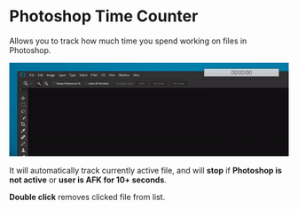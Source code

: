 
# Photoshop Time Counter
Allows you to track how much time you spend working on files in Photoshop.

![](showcase.gif)

It will automatically track currently active file, and will **stop** if **Photoshop is not active** or **user is AFK for 10+ seconds**.

**Double click** removes clicked file from list.
